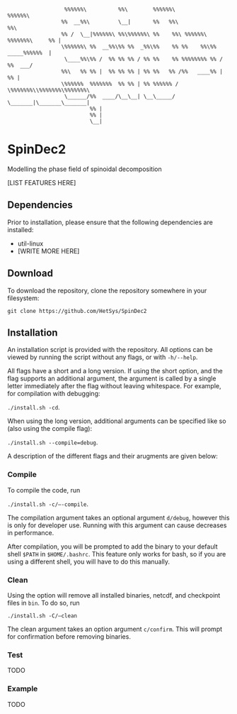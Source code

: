
```
                  %%%%%%\          %%\        %%%%%%\                    %%%%%%\
                 %%  __%%\         \__|       %%   %%\                        %%\
                 %% /  \__|%%%%%%\ %%\%%%%%%\ %%    %%\ %%%%%%\  %%%%%%%\     %% |
                 \%%%%%%\ %%  __%%\%% %%  _%%\%%    %% %%    %%\%%  _____%%%%%%  |
                  \____%%\%% /  %% %% %% / %% %%    %% %%%%%%%% %% /     %%  ___/
                 %%\   %% %% |  %% %% %% | %% %%   %% /%%   ____%% |     %% |
                 \%%%%%%  %%%%%%%  %% %% | %% %%%%%% / \%%%%%%%\\%%%%%%%\%%%%%%%\
                  \______/%%  ____/\__\__| \__\_____/   \_______|\_______\_______|
                          %% |
                          %% |
                          \__|
```

# SpinDec2
Modelling the phase field of spinoidal decomposition

[LIST FEATURES HERE]

## Dependencies 
Prior to installation, please ensure that the following dependencies are installed: 
- util-linux
- [WRITE MORE HERE]

## Download
To download the repository, clone the repository somewhere in your filesystem:

`git clone https://github.com/HetSys/SpinDec2`

## Installation 
An installation script is provided with the repository. All options can be viewed by running the script without any flags, or with `-h/--help`. 

All flags have a short and a long version. If using the short option, and the flag supports an additional argument, the argument is called by a single letter immediately after the flag without leaving whitespace. For example, for compilation with debugging: 

`./install.sh -cd`.

When using the long version, additional arguments can be specified like so (also using the compile flag):

`./install.sh --compile=debug`.

A description of the different flags and their arugments are given below:

### Compile 
To compile the code, run 

`./install.sh -c/–-compile`.

The compilation argument takes an optional argument `d/debug`, however this is only for developer use. Running with this argument can cause decreases in performance.

After compilation, you will be prompted to add the binary to your default shell `$PATH` in `$HOME/.bashrc`. This feature only works for bash, so if you are using a different shell, you will have to do this manually. 

### Clean 
Using the option will remove all installed binaries, netcdf, and checkpoint files in `bin`. To do so, run 

`./install.sh -C/–clean`

The clean argument takes an option argument `c/confirm`. This will prompt for confirmation before removing binaries.

### Test 
TODO

### Example 
TODO
